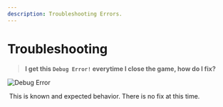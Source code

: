 ```yaml
---
description: Troubleshooting Errors.
---
```


# Troubleshooting

> **I get this `Debug Error!` everytime I close the game, how do I fix?**

![Debug Error](https://github.com/WrekLess/shield-docs/assets/9027113/a61e46b9-8457-4f60-a2b8-fa25ad416ed8)

&#x20;⁠ This is known and expected behavior. There is no fix at this time.


